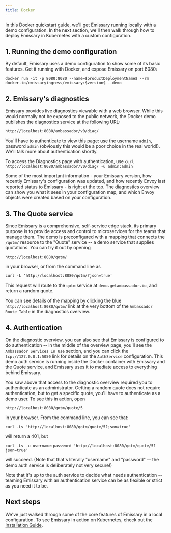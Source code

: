 ```yaml
---
title: Docker
---
```


In this Docker quickstart guide, we'll get Emissary running locally
with a demo configuration. In the next section, we'll then walk through how to
deploy Emissary in Kubernetes with a custom configuration.

## 1. Running the demo configuration

By default, Emissary uses a demo configuration to show some of its basic features. Get it running with Docker, and expose Emissary on port 8080:

```
docker run -it -p 8080:8080 --name=$productDeploymentName$ --rm docker.io/emissaryingress/emissary:$version$ --demo
```

## 2. Emissary's diagnostics

Emissary provides live diagnostics viewable with a web browser. While this would normally not be exposed to the public network, the Docker demo publishes the diagnostics service at the following URL:

`http://localhost:8080/ambassador/v0/diag/`

You'll have to authenticate to view this page: use the username `admin`,
password `admin` (obviously this would be a poor choice in the real world!).
We'll talk more about authentication shortly.

To access the Diagnostics page with authentication, use `curl http://localhost:8080/ambassador/v0/diag/ -u admin:admin`

Some of the most important information - your Emissary version, how recently Emissary's configuration was updated, and how recently Envoy last reported status to Emissary - is right at the top. The diagnostics overview can show you what it sees in your configuration map, and which Envoy objects were created based on your configuration.

## 3. The Quote service

Since Emissary is a comprehensive, self-service edge stack, its primary purpose is to provide access and control to microservices for the teams that manage them. The demo is preconfigured with a mapping that connects the `/qotm/` resource to the "Quote" service -- a demo service that supplies quotations. You can try it out by opening

`http://localhost:8080/qotm/`

in your browser, or from the command line as

```
curl -L 'http://localhost:8080/qotm/?json=true'
```

This request will route to the `qotm` service at `demo.getambassador.io`, and return a random quote.

You can see details of the mapping by clicking the blue `http://localhost:8080/qotm/` link at the very bottom of the `Ambassador Route Table` in the diagnostics overview.

## 4. Authentication

On the diagnostic overview, you can also see that Emissary is configured to do authentication -- in the middle of the overview page, you'll see the `Ambassador Services In Use` section, and you can click the `tcp://127.0.0.1:5050` link for details on the `AuthService` configuration. This demo auth service is running inside the Docker container with Emissary and the Quote service, and Emissary uses it to mediate access to everything behind Emissary.

You saw above that access to the diagnostic overview required you to authenticate as an administrator. Getting a random quote does not require authentication, but to get a specific quote, you'll have to authenticate as a demo user. To see this in action, open

`http://localhost:8080/qotm/quote/5`

in your browser. From the command line, you can see that:

```
curl -Lv 'http://localhost:8080/qotm/quote/5?json=true'
```

will return a 401, but

```
curl -Lv -u username:password 'http://localhost:8080/qotm/quote/5?json=true'
```

will succeed. (Note that that's literally "username" and "password" -- the demo auth service is deliberately not very secure!)

Note that it's up to the auth service to decide what needs authentication -- teaming Emissary with an authentication service can be as flexible or strict as you need it to be.

## Next steps

We've just walked through some of the core features of Emissary in a local configuration. To see Emissary in action on Kubernetes, check out the [Installation Guide](../).
